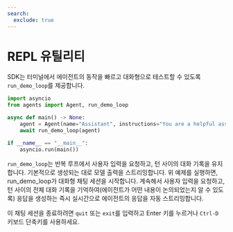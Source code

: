 ```yaml
---
search:
  exclude: true
---
```

# REPL 유틸리티

SDK는 터미널에서 에이전트의 동작을 빠르고 대화형으로 테스트할 수 있도록 `run_demo_loop`를 제공합니다.

```python
import asyncio
from agents import Agent, run_demo_loop

async def main() -> None:
    agent = Agent(name="Assistant", instructions="You are a helpful assistant.")
    await run_demo_loop(agent)

if __name__ == "__main__":
    asyncio.run(main())
```

`run_demo_loop`는 반복 루프에서 사용자 입력을 요청하고, 턴 사이의 대화 기록을 유지합니다. 기본적으로 생성되는 대로 모델 출력을 스트리밍합니다. 위 예제를 실행하면, run_demo_loop가 대화형 채팅 세션을 시작합니다. 계속해서 사용자 입력을 요청하고, 턴 사이의 전체 대화 기록을 기억하여(에이전트가 어떤 내용이 논의되었는지 알 수 있도록) 응답을 생성하는 즉시 실시간으로 에이전트의 응답을 자동 스트리밍합니다.

이 채팅 세션을 종료하려면 `quit` 또는 `exit`를 입력하고 Enter 키를 누르거나 `Ctrl-D` 키보드 단축키를 사용하세요.